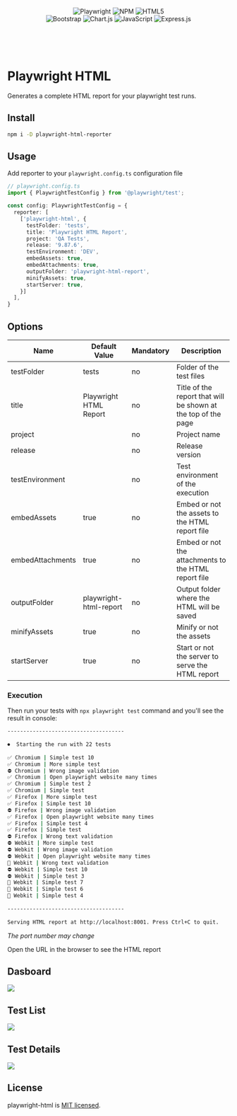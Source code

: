 <div align="center">

<br>

![Playwright](https://img.shields.io/badge/-playwright-%232ead33?style=for-the-badge&logo=playwright&logoColor=d65348) ![NPM](https://img.shields.io/badge/NPM-%23000000.svg?style=for-the-badge&logo=npm&logoColor=white) ![HTML5](https://img.shields.io/badge/html5-%23E34F26.svg?style=for-the-badge&logo=html5&logoColor=white) <br> ![Bootstrap](https://img.shields.io/badge/bootstrap-%238511FA.svg?style=for-the-badge&logo=bootstrap&logoColor=white) ![Chart.js](https://img.shields.io/badge/chart.js-F5788D.svg?style=for-the-badge&logo=chart.js&logoColor=white) ![JavaScript](https://img.shields.io/badge/javascript-%23323330.svg?style=for-the-badge&logo=javascript&logoColor=%23F7DF1E) ![Express.js](https://img.shields.io/badge/express.js-%23404d59.svg?style=for-the-badge&logo=express&logoColor=%2361DAFB)

<br>
<br><br>
</div>


# Playwright HTML

Generates a complete HTML report for your playwright test runs.

## Install

```sh
npm i -D playwright-html-reporter
```

## Usage

Add reporter to your `playwright.config.ts` configuration file

```typescript
// playwright.config.ts
import { PlaywrightTestConfig } from '@playwright/test';

const config: PlaywrightTestConfig = {
  reporter: [
    ['playwright-html', { 
      testFolder: 'tests',
      title: 'Playwright HTML Report',
      project: 'QA Tests',
      release: '9.87.6',
      testEnvironment: 'DEV',
      embedAssets: true,
      embedAttachments: true,
      outputFolder: 'playwright-html-report',
      minifyAssets: true,
      startServer: true,
    }]
  ],
}
``` 

## Options
| Name | Default Value | Mandatory | Description |
|---|---|---|---|
| testFolder | tests | no | Folder of the test files |
| title | Playwright HTML Report | no | Title of the report that will be shown at the top of the page |
| project || no | Project name |
| release || no | Release version |
| testEnvironment || no | Test environment of the execution |
| embedAssets | true | no | Embed or not the assets to the HTML report file |
| embedAttachments | true | no | Embed or not the attachments to the HTML report file |
| outputFolder | playwright-html-report | no | Output folder where the HTML will be saved |
| minifyAssets | true | no | Minify or not the assets |
| startServer | true | no | Start or not the server to serve the HTML report |


### Execution

Then run your tests with `npx playwright test` command and you'll see the result in console:

```sh
-------------------------------------
 
⏺  Starting the run with 22 tests
 
✅ Chromium | Simple test 10
✅ Chromium | More simple test
⛔ Chromium | Wrong image validation
✅ Chromium | Open playwright website many times
✅ Chromium | Simple test 2
✅ Chromium | Simple test
✅ Firefox | More simple test
✅ Firefox | Simple test 10
⛔ Firefox | Wrong image validation
✅ Firefox | Open playwright website many times
✅ Firefox | Simple test 4
✅ Firefox | Simple test
⛔ Firefox | Wrong text validation 
⛔ Webkit | More simple test
⛔ Webkit | Wrong image validation
⛔ Webkit | Open playwright website many times
🚫 Webkit | Wrong text validation 
⛔ Webkit | Simple test 10
⛔ Webkit | Simple test 3
🚫 Webkit | Simple test 7
🚫 Webkit | Simple test 6
🚫 Webkit | Simple test 4
 
-------------------------------------
 
Serving HTML report at http://localhost:8001. Press Ctrl+C to quit.

```
*The port number may change*

Open the URL in the browser to see the HTML report


## Dasboard
![](https://i.ibb.co/2MYN2xy/dashboard.png)

## Test List
![](https://i.ibb.co/RD53fN1/test-list.png)

## Test Details
![](https://i.ibb.co/qNPr9Xw/test-details.png)

## License

playwright-html is [MIT licensed](./LICENSE).
